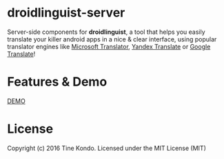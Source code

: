droidlinguist-server
===========================================================================================================================================

Server-side components for **droidlinguist**, a tool that helps you easily translate your killer android apps in a nice & clear interface, using popular translator engines like [Microsoft Translator](http://aka.ms/MicrosoftTranslatorAttribution), [Yandex Translate](http://translate.yandex.com/) or [Google Translate](http://translate.google.com)!

# Features & Demo

[DEMO](http://droidlinguist-tinesoft.rhcloud.com/)


# License

Copyright (c) 2016 Tine Kondo. Licensed under the MIT License (MIT)

